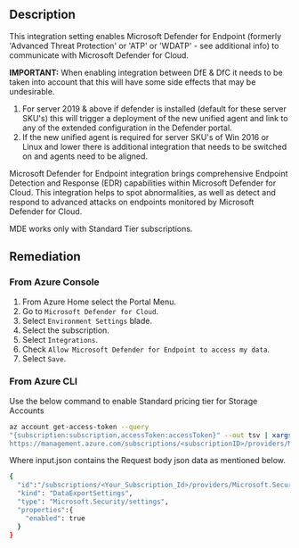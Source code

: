 ## Description

This integration setting enables Microsoft Defender for Endpoint (formerly 'Advanced Threat Protection' or 'ATP' or 'WDATP' - see additional info) to communicate with Microsoft Defender for Cloud.

**IMPORTANT:** When enabling integration between DfE & DfC it needs to be taken into account that this will have some side effects that may be undesirable.

1. For server 2019 & above if defender is installed (default for these server SKU's) this will trigger a deployment of the new unified agent and link to any of the extended configuration in the Defender portal.
2. If the new unified agent is required for server SKU's of Win 2016 or Linux and lower there is additional integration that needs to be switched on and agents need to be aligned.

Microsoft Defender for Endpoint integration brings comprehensive Endpoint Detection and Response (EDR) capabilities within Microsoft Defender for Cloud. This integration helps to spot abnormalities, as well as detect and respond to advanced attacks on endpoints monitored by Microsoft Defender for Cloud.

MDE works only with Standard Tier subscriptions.

## Remediation

### From Azure Console

1. From Azure Home select the Portal Menu.
2. Go to `Microsoft Defender for Cloud`.
3. Select `Environment Settings` blade.
4. Select the subscription.
5. Select `Integrations`.
6. Check `Allow Microsoft Defender for Endpoint to access my data`.
7. Select `Save`.

### From Azure CLI

Use the below command to enable Standard pricing tier for Storage Accounts

```bash
az account get-access-token --query
"{subscription:subscription,accessToken:accessToken}" --out tsv | xargs -L1 bash -c 'curl -X PUT -H "Authorization: Bearer $1" -H "Content-Type: application/json"
https://management.azure.com/subscriptions/<subscriptionID>/providers/Microso ft.Security/settings/WDATP?api-version=2021-06-01 -d@"input.json"'
```

Where input.json contains the Request body json data as mentioned below.

```bash
{
  "id":"/subscriptions/<Your_Subscription_Id>/providers/Microsoft.Security/settings/ WDATP",
  "kind": "DataExportSettings",
  "type": "Microsoft.Security/settings",
  "properties":{
    "enabled": true
  }
}
```
